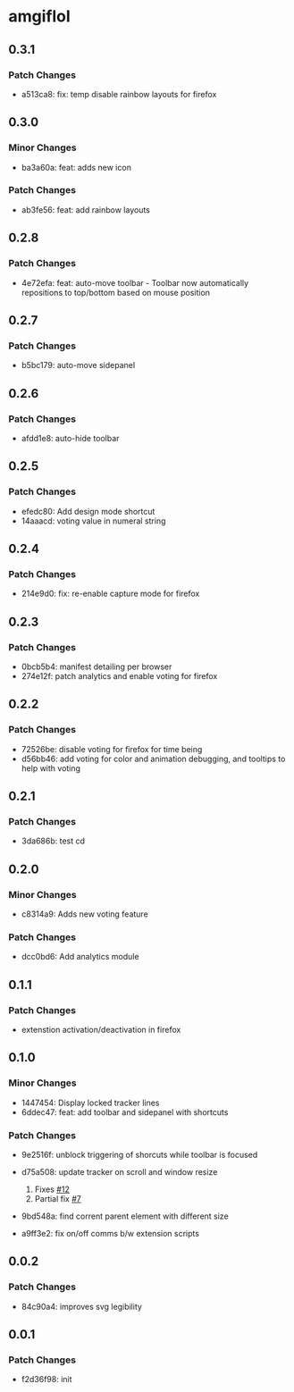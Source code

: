 # amgiflol

## 0.3.1

### Patch Changes

- a513ca8: fix: temp disable rainbow layouts for firefox

## 0.3.0

### Minor Changes

- ba3a60a: feat: adds new icon

### Patch Changes

- ab3fe56: feat: add rainbow layouts

## 0.2.8

### Patch Changes

- 4e72efa: feat: auto-move toolbar - Toolbar now automatically repositions to top/bottom based on mouse position

## 0.2.7

### Patch Changes

- b5bc179: auto-move sidepanel

## 0.2.6

### Patch Changes

- afdd1e8: auto-hide toolbar

## 0.2.5

### Patch Changes

- efedc80: Add design mode shortcut
- 14aaacd: voting value in numeral string

## 0.2.4

### Patch Changes

- 214e9d0: fix: re-enable capture mode for firefox

## 0.2.3

### Patch Changes

- 0bcb5b4: manifest detailing per browser
- 274e12f: patch analytics and enable voting for firefox

## 0.2.2

### Patch Changes

- 72526be: disable voting for firefox for time being
- d56bb46: add voting for color and animation debugging, and tooltips to help with voting

## 0.2.1

### Patch Changes

- 3da686b: test cd

## 0.2.0

### Minor Changes

- c8314a9: Adds new voting feature

### Patch Changes

- dcc0bd6: Add analytics module

## 0.1.1

### Patch Changes

- extenstion activation/deactivation in firefox

## 0.1.0

### Minor Changes

- 1447454: Display locked tracker lines
- 6ddec47: feat: add toolbar and sidepanel with shortcuts

### Patch Changes

- 9e2516f: unblock triggering of shorcuts while toolbar is focused
- d75a508: update tracker on scroll and window resize

  1. Fixes [#12](https://github.com/sm17p/amgiflol/issues/12)
  2. Partial fix [#7](https://github.com/sm17p/amgiflol/issues/7)

- 9bd548a: find corrent parent element with different size
- a9ff3e2: fix on/off comms b/w extension scripts

## 0.0.2

### Patch Changes

- 84c90a4: improves svg legibility

## 0.0.1

### Patch Changes

- f2d36f98: init
